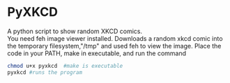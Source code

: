 # PyXKCD
A python script to show random XKCD comics.  
You need feh image viewer installed.
Downloads a random xkcd comic into the temporary filesystem,"/tmp" and used feh to view the image. Place the code in your PATH, make in executable, and run the command

```bash
chmod u+x pyxkcd  #make is executable
pyxkcd #runs the program 
```
